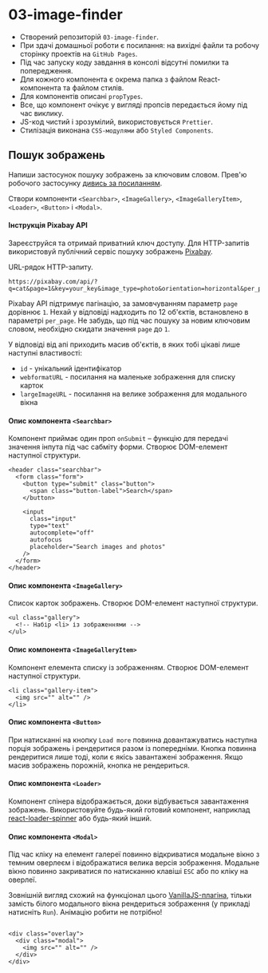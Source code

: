 # 03-image-finder

- Створений репозиторій `03-image-finder`.
- При здачі домашньої роботи є посилання: на вихідні файли та робочу сторінку проектів на
  `GitHub Pages`.
- Під час запуску коду завдання в консолі відсутні помилки та попередження.
- Для кожного компонента є окрема папка з файлом React-компонента та файлом стилів.
- Для компонентів описані `propTypes`.
- Все, що компонент очікує у вигляді пропсів передається йому під час виклику.
- JS-код чистий і зрозумілий, використовується `Prettier`.
- Стилізація виконана `CSS-модулями` або `Styled Components`.

## Пошук зображень

Напиши застосунок пошуку зображень за ключовим словом. Прев'ю робочого застосунку
[дивись за посиланням](./assets/preview.jpg).

Створи компоненти `<Searchbar>`, `<ImageGallery>`, `<ImageGalleryItem>`, `<Loader>`, `<Button>` і
`<Modal>`.

#### Інструкція Pixabay API

Зареєструйся та отримай приватний ключ доступу. Для HTTP-запитів використовуй публічний сервіс
пошуку зображень [Pixabay](https://pixabay.com/api/docs/).

URL-рядок HTTP-запиту.

```
https://pixabay.com/api/?q=cat&page=1&key=your_key&image_type=photo&orientation=horizontal&per_page=12
```

Pixabay API підтримує пагінацію, за замовчуванням параметр `page` дорівнює `1`. Нехай у відповіді
надходить по 12 об'єктів, встановлено в параметрі `per_page`. Не забудь, що під час пошуку за новим
ключовим словом, необхідно скидати значення `page` до `1`.

У відповіді від апі приходить масив об'єктів, в яких тобі цікаві лише наступні властивості:

- `id` - унікальний ідентифікатор
- `webformatURL` - посилання на маленьке зображення для списку карток
- `largeImageURL` - посилання на велике зображення для модального вікна

#### Опис компонента `<Searchbar>`

Компонент приймає один проп `onSubmit` – функцію для передачі значення інпута під час сабміту форми.
Створює DOM-елемент наступної структури.

```
<header class="searchbar">
  <form class="form">
    <button type="submit" class="button">
      <span class="button-label">Search</span>
    </button>

    <input
      class="input"
      type="text"
      autocomplete="off"
      autofocus
      placeholder="Search images and photos"
    />
  </form>
</header>
```

#### Опис компонента `<ImageGallery>`

Список карток зображень. Створює DOM-елемент наступної структури.

```
<ul class="gallery">
  <!-- Набір <li> із зображеннями -->
</ul>
```

#### Опис компонента `<ImageGalleryItem>`

Компонент елемента списку із зображенням. Створює DOM-елемент наступної структури.

```
<li class="gallery-item">
  <img src="" alt="" />
</li>
```

#### Опис компонента `<Button>`

При натисканні на кнопку `Load more` повинна довантажуватись наступна порція зображень і рендеритися
разом із попередніми. Кнопка повинна рендеритися лише тоді, коли є якісь завантажені зображення.
Якщо масив зображень порожній, кнопка не рендериться.

#### Опис компонента `<Loader>`

Компонент спінера відображається, доки відбувається завантаження зображень. Використовуйте будь-який
готовий компонент, наприклад [react-loader-spinner](https://github.com/mhnpd/react-loader-spinner)
або будь-який інший.

#### Опис компонента `<Modal> `

Під час кліку на елемент галереї повинно відкриватися модальне вікно з темним оверлеєм і
відображатися велика версія зображення. Модальне вікно повинно закриватися по натисканню клавіші
`ESC` або по кліку на оверлеї.

Зовнішній вигляд схожий на функціонал цього
[VanillaJS-плагіна](https://basiclightbox.electerious.com/), тільки замість білого модального вікна
рендериться зображення (у прикладі натисніть `Run`). Анімацію робити не потрібно!

```

<div class="overlay">
  <div class="modal">
    <img src="" alt="" />
  </div>
</div>
```
